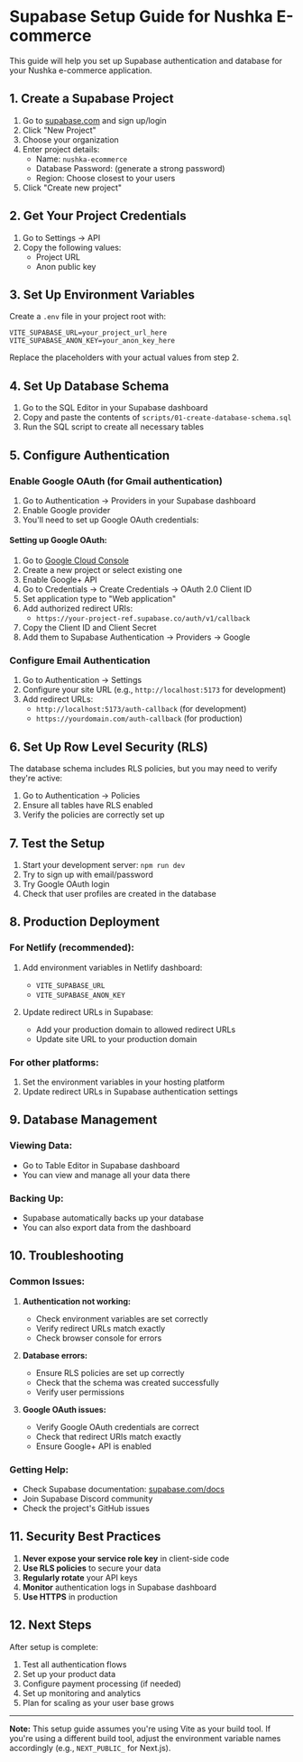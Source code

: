 # Supabase Setup Guide for Nushka E-commerce

This guide will help you set up Supabase authentication and database for your Nushka e-commerce application.

## 1. Create a Supabase Project

1. Go to [supabase.com](https://supabase.com) and sign up/login
2. Click "New Project"
3. Choose your organization
4. Enter project details:
   - Name: `nushka-ecommerce`
   - Database Password: (generate a strong password)
   - Region: Choose closest to your users
5. Click "Create new project"

## 2. Get Your Project Credentials

1. Go to Settings → API
2. Copy the following values:
   - Project URL
   - Anon public key

## 3. Set Up Environment Variables

Create a `.env` file in your project root with:

```env
VITE_SUPABASE_URL=your_project_url_here
VITE_SUPABASE_ANON_KEY=your_anon_key_here
```

Replace the placeholders with your actual values from step 2.

## 4. Set Up Database Schema

1. Go to the SQL Editor in your Supabase dashboard
2. Copy and paste the contents of `scripts/01-create-database-schema.sql`
3. Run the SQL script to create all necessary tables

## 5. Configure Authentication

### Enable Google OAuth (for Gmail authentication)

1. Go to Authentication → Providers in your Supabase dashboard
2. Enable Google provider
3. You'll need to set up Google OAuth credentials:

#### Setting up Google OAuth:

1. Go to [Google Cloud Console](https://console.cloud.google.com/)
2. Create a new project or select existing one
3. Enable Google+ API
4. Go to Credentials → Create Credentials → OAuth 2.0 Client ID
5. Set application type to "Web application"
6. Add authorized redirect URIs:
   - `https://your-project-ref.supabase.co/auth/v1/callback`
7. Copy the Client ID and Client Secret
8. Add them to Supabase Authentication → Providers → Google

### Configure Email Authentication

1. Go to Authentication → Settings
2. Configure your site URL (e.g., `http://localhost:5173` for development)
3. Add redirect URLs:
   - `http://localhost:5173/auth-callback` (for development)
   - `https://yourdomain.com/auth-callback` (for production)

## 6. Set Up Row Level Security (RLS)

The database schema includes RLS policies, but you may need to verify they're active:

1. Go to Authentication → Policies
2. Ensure all tables have RLS enabled
3. Verify the policies are correctly set up

## 7. Test the Setup

1. Start your development server: `npm run dev`
2. Try to sign up with email/password
3. Try Google OAuth login
4. Check that user profiles are created in the database

## 8. Production Deployment

### For Netlify (recommended):

1. Add environment variables in Netlify dashboard:
   - `VITE_SUPABASE_URL`
   - `VITE_SUPABASE_ANON_KEY`

2. Update redirect URLs in Supabase:
   - Add your production domain to allowed redirect URLs
   - Update site URL to your production domain

### For other platforms:

1. Set the environment variables in your hosting platform
2. Update redirect URLs in Supabase authentication settings

## 9. Database Management

### Viewing Data:
- Go to Table Editor in Supabase dashboard
- You can view and manage all your data there

### Backing Up:
- Supabase automatically backs up your database
- You can also export data from the dashboard

## 10. Troubleshooting

### Common Issues:

1. **Authentication not working:**
   - Check environment variables are set correctly
   - Verify redirect URLs match exactly
   - Check browser console for errors

2. **Database errors:**
   - Ensure RLS policies are set up correctly
   - Check that the schema was created successfully
   - Verify user permissions

3. **Google OAuth issues:**
   - Verify Google OAuth credentials are correct
   - Check that redirect URIs match exactly
   - Ensure Google+ API is enabled

### Getting Help:
- Check Supabase documentation: [supabase.com/docs](https://supabase.com/docs)
- Join Supabase Discord community
- Check the project's GitHub issues

## 11. Security Best Practices

1. **Never expose your service role key** in client-side code
2. **Use RLS policies** to secure your data
3. **Regularly rotate** your API keys
4. **Monitor** authentication logs in Supabase dashboard
5. **Use HTTPS** in production

## 12. Next Steps

After setup is complete:
1. Test all authentication flows
2. Set up your product data
3. Configure payment processing (if needed)
4. Set up monitoring and analytics
5. Plan for scaling as your user base grows

---

**Note:** This setup guide assumes you're using Vite as your build tool. If you're using a different build tool, adjust the environment variable names accordingly (e.g., `NEXT_PUBLIC_` for Next.js).
